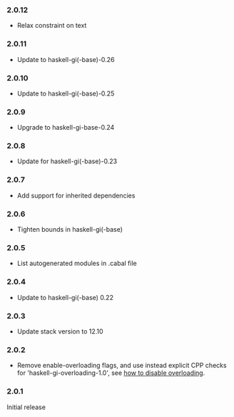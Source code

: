 ### 2.0.12

+ Relax constraint on text

### 2.0.11

+ Update to haskell-gi(-base)-0.26

### 2.0.10

+ Update to haskell-gi(-base)-0.25

### 2.0.9

+ Upgrade to haskell-gi-base-0.24

### 2.0.8

+ Update for haskell-gi(-base)-0.23

### 2.0.7

+ Add support for inherited dependencies

### 2.0.6

+ Tighten bounds in haskell-gi(-base)

### 2.0.5

+ List autogenerated modules in .cabal file

### 2.0.4

+ Update to haskell-gi(-base) 0.22

### 2.0.3

+ Update stack version to 12.10

### 2.0.2

+ Remove enable-overloading flags, and use instead explicit CPP checks for 'haskell-gi-overloading-1.0', see [how to disable overloading](https://github.com/haskell-gi/haskell-gi/wiki/Overloading\#disabling-overloading).

### 2.0.1

Initial release
